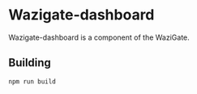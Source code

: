 Wazigate-dashboard
==================

Wazigate-dashboard is a component of the WaziGate.

Building
--------

```
npm run build
```
